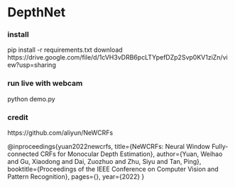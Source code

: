 # DepthNet

<h3> install </h3>
pip install -r requirements.txt
download https://drive.google.com/file/d/1cVH3vDRB6pcLTYpefDZp2Svp0KV1ziZn/view?usp=sharing

<h3> run live with webcam </h3>

python demo.py
  
<h3> credit </h3>
https://github.com/aliyun/NeWCRFs

@inproceedings{yuan2022newcrfs,
  title={NeWCRFs: Neural Window Fully-connected CRFs for Monocular Depth Estimation},
  author={Yuan, Weihao and Gu, Xiaodong and Dai, Zuozhuo and Zhu, Siyu and Tan, Ping},
  booktitle={Proceedings of the IEEE Conference on Computer Vision and Pattern Recognition},
  pages={},
  year={2022}
}
